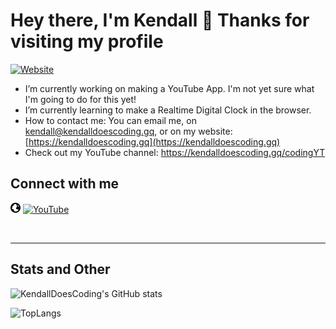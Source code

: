# Hey there, I'm Kendall 👋 Thanks for visiting my profile

[![Website](https://img.shields.io/website?label=kendalldoescoding.gq&style=for-the-badge&url=https%3A%2F%2Fkendalldoescoding.gq)](https://kendalldoescoding.gq)

- I’m currently working on making a YouTube App. I'm not yet sure what I'm going to do for this yet!
- I’m currently learning to make a Realtime Digital Clock in the browser.
- How to contact me: You can email me, on kendall@kendalldoescoding.gq, or on my website: [https://kendalldoescoding.gq](https://kendalldoescoding.gq)
- Check out my YouTube channel: <https://kendalldoescoding.gq/codingYT>

## Connect with me

[![Website](https://raw.githubusercontent.com/iconic/open-iconic/master/svg/globe.svg)](https://kendalldoescoding.gq)
[![YouTube](https://cdn.jsdelivr.net/npm/simple-icons@v3/icons/youtube.svg)](https://kendalldoescoding.gq/codingYT)

<br />

---

## Stats and Other

![KendallDoesCoding's GitHub stats](https://github-readme-stats.vercel.app/api?username=KendalldoesCoding&show_icons=true&theme=tokyonight)

![TopLangs](https://github-readme-stats.vercel.app/api/top-langs/?username=KendallDoesCoding&layout=compact&langs_count=100)

[website]: https://kendalldoescoding.gq
[youtube]: https://kendalldoescoding.gq/codingYT
